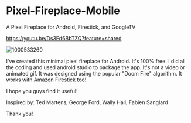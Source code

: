 # Pixel-Fireplace-Mobile
A Pixel Fireplace for Android, Firestick, and GoogleTV

https://youtu.be/Ds3Fd6BbTZQ?feature=shared

![1000533260](https://github.com/user-attachments/assets/72adf3d8-5b47-45aa-b11a-22926fb346ea)


I've created this minimal pixel fireplace for Android. It's 100% free. I did all the coding and used android studio to package the app. It's not a video or animated gif. It was designed using the popular "Doom Fire" algorithm. It works with Amazon Firestick too!

I hope you guys find it useful!

Inspired by: Ted Martens, George Ford, Wally Hall, Fabien Sanglard

Thank you!


